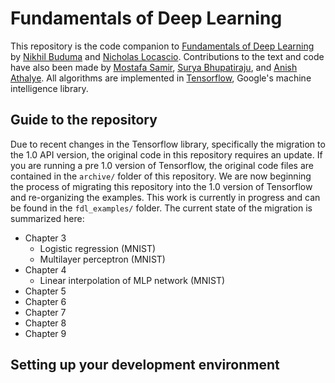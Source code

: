 # Fundamentals of Deep Learning

This repository is the code companion to [Fundamentals of Deep Learning](https://www.amazon.com/Fundamentals-Deep-Learning-Next-Generation-Intelligence/dp/1491925612 "Fundamentals of Deep Learning") by [Nikhil Buduma](https://github.com/darksigma "Nikhil Buduma") and [Nicholas Locascio](https://github.com/nicholaslocascio "Nicholas Locascio"). Contributions to the text and code have also been made by [Mostafa Samir](https://github.com/Mostafa-Samir "Mostafa Samir"), [Surya Bhupatiraju](https://github.com/suryabhupa "Surya Bhupatiraju"), and [Anish Athalye](https://github.com/anishathalye "Anish Athalye"). All algorithms are implemented in [Tensorflow](https://www.tensorflow.org/ "Tensorflow"), Google's machine intelligence library.

## Guide to the repository

Due to recent changes in the Tensorflow library, specifically the migration to the 1.0 API version, the original code in this repository requires an update. If you are running a pre 1.0 version of Tensorflow, the original code files are contained in the `archive/` folder of this repository. We are now beginning the process of migrating this repository into the 1.0 version of Tensorflow and re-organizing the examples. This work is currently in progress and can be found in the `fdl_examples/` folder. The current state of the migration is summarized here:

* Chapter 3
  * Logistic regression (MNIST)
  * Multilayer perceptron (MNIST)
* Chapter 4
  * Linear interpolation of MLP network (MNIST) 
* Chapter 5
* Chapter 6
* Chapter 7
* Chapter 8
* Chapter 9

## Setting up your development environment
